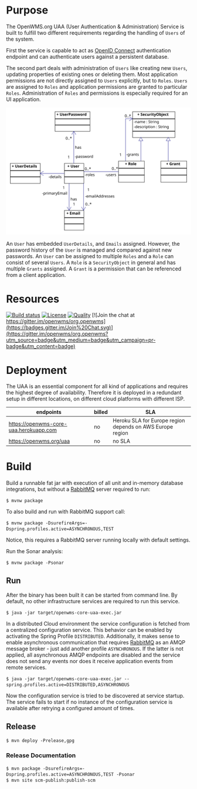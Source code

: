 # Purpose
The OpenWMS.org UAA (User Authentication & Administration) Service is built to fulfill two different requirements regarding the handling of
`Users` of the system.

First the service is capable to act as [OpenID Connect](http://openid.net/connect) authentication endpoint and can authenticate users
against a persistent database.

The second part deals with administration of `Users` like creating new `Users`, updating properties of existing ones or deleting them. Most
application permissions are not directly assigned to `Users` explicitly, but to `Roles`. `Users` are assigned to `Roles` and application
permissions are granted to particular `Roles`. Administration of `Roles` and permissions is especially required for an UI application.

![classes][1]

An `User` has embedded `UserDetails`, and `Emails` assigned. However, the password history of the `User` is managed and compared against new
passwords. An `User` can be assigned to multiple `Roles` and a `Role` can consist of several `Users`. A `Role` is a `SecurityObject` in
general and has multiple `Grants` assigned. A `Grant` is a permission that can be referenced from a client application.

# Resources
[![Build status](https://travis-ci.com/openwms/org.openwms.core.uaa.svg?branch=master)](https://travis-ci.com/openwms/org.openwms.core.uaa)
[![License](https://img.shields.io/badge/License-Apache%202.0-blue.svg)](LICENSE)
[![Quality](https://sonarcloud.io/api/project_badges/measure?project=org.openwms:org.openwms.core.uaa&metric=alert_status)](https://sonarcloud.io/dashboard?id=org.openwms:org.openwms.core.uaa)
[![Join the chat at https://gitter.im/openwms/org.openwms](https://badges.gitter.im/Join%20Chat.svg)](https://gitter.im/openwms/org.openwms?utm_source=badge&utm_medium=badge&utm_campaign=pr-badge&utm_content=badge)

# Deployment
The UAA is an essential component for all kind of applications and requires the highest degree of availability. Therefore it is deployed in
a redundant setup in different locations, on different cloud platforms with different ISP.

| endpoints | billed | SLA |
| --------- | ------ | --- |
| https://openwms-core-uaa.herokuapp.com | no | Heroku SLA for Europe region depends on AWS Europe region | 
  https://openwms.org/uaa | no | no SLA

# Build
Build a runnable fat jar with execution of all unit and in-memory database integrations, but without a [RabbitMQ](https://www.rabbitmq.com)
server required to run: 

```
$ mvnw package
```

To also build and run with RabbitMQ support call:

```
$ mvnw package -DsurefireArgs=-Dspring.profiles.active=ASYNCHRONOUS,TEST
```

Notice, this requires a RabbitMQ server running locally with default settings.

Run the Sonar analysis:

```
$ mvnw package -Psonar
```

## Run
After the binary has been built it can be started from command line. By default, no other infrastructure services are required to run this
service.

```
$ java -jar target/openwms-core-uaa-exec.jar
```

In a distributed Cloud environment the service configuration is fetched from a centralized configuration service. This behavior can be 
enabled by activating the Spring Profile `DISTRIBUTED`. Additionally, it makes sense to enable asynchronous communication that requires [RabbitMQ](https://www.rabbitmq.com)
as an AMQP message broker - just add another profile `ASYNCHRONOUS`. If the latter is not applied, all asynchronous AMQP endpoints are 
disabled and the service does not send any events nor does it receive application events from remote services.

```
$ java -jar target/openwms-core-uaa-exec.jar --spring.profiles.active=DISTRIBUTED,ASYNCHRONOUS
```

Now the configuration service is tried to be discovered at service startup. The service fails to start if no instance of the configuration
service is available after retrying a configured amount of times.

## Release

```
$ mvn deploy -Prelease,gpg
```

### Release Documentation

```
$ mvn package -DsurefireArgs=-Dspring.profiles.active=ASYNCHRONOUS,TEST -Psonar
$ mvn site scm-publish:publish-scm
```

[1]: images/ClassDiagram.svg
